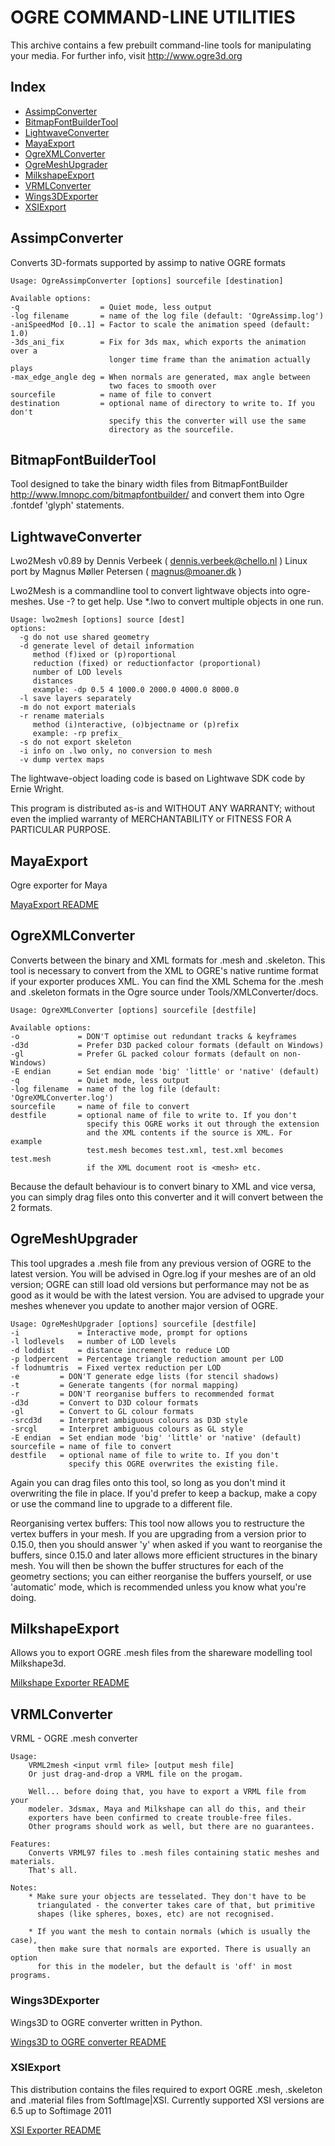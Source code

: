 
# OGRE COMMAND-LINE UTILITIES

This archive contains a few prebuilt command-line tools for manipulating your media.
For further info, visit http://www.ogre3d.org

## Index
 - [AssimpConverter](#assimpconverter)
 - [BitmapFontBuilderTool](#bitmapfontbuildertool)
 - [LightwaveConverter](#lightwaveconverter)
 - [MayaExport](#mayaexport)
 - [OgreXMLConverter](#ogrexmlconverter)
 - [OgreMeshUpgrader](#ogremeshupgrader)
 - [MilkshapeExport](#milkshapeexport)
 - [VRMLConverter](#vrmlconverter)
 - [Wings3DExporter](#wings3dexporter)
 - [XSIExport](#xsiexport)


## AssimpConverter
Converts 3D-formats supported by assimp to native OGRE formats

```
Usage: OgreAssimpConverter [options] sourcefile [destination]

Available options:
-q                  = Quiet mode, less output
-log filename       = name of the log file (default: 'OgreAssimp.log')
-aniSpeedMod [0..1] = Factor to scale the animation speed (default: 1.0)
-3ds_ani_fix        = Fix for 3ds max, which exports the animation over a
                      longer time frame than the animation actually plays
-max_edge_angle deg = When normals are generated, max angle between
                      two faces to smooth over
sourcefile          = name of file to convert
destination         = optional name of directory to write to. If you don't
                      specify this the converter will use the same
                      directory as the sourcefile.

```

## BitmapFontBuilderTool
Tool designed to take the binary width files from BitmapFontBuilder http://www.lmnopc.com/bitmapfontbuilder/ and convert them into Ogre .fontdef 'glyph' statements.

## LightwaveConverter
Lwo2Mesh v0.89 by Dennis Verbeek ( dennis.verbeek@chello.nl )
Linux port by Magnus Møller Petersen ( magnus@moaner.dk )

Lwo2Mesh is a commandline tool to convert lightwave objects into ogre-meshes.
Use -? to get help. Use *.lwo to convert multiple objects in one run.

```
Usage: lwo2mesh [options] source [dest]
options:
  -g do not use shared geometry
  -d generate level of detail information
     method (f)ixed or (p)roportional
     reduction (fixed) or reductionfactor (proportional)
     number of LOD levels
     distances
     example: -dp 0.5 4 1000.0 2000.0 4000.0 8000.0
  -l save layers separately
  -m do not export materials
  -r rename materials
     method (i)nteractive, (o)bjectname or (p)refix
     example: -rp prefix_
  -s do not export skeleton
  -i info on .lwo only, no conversion to mesh
  -v dump vertex maps
```

The lightwave-object loading code is based on Lightwave SDK code by Ernie Wright.

This program is distributed as-is and WITHOUT ANY WARRANTY; without even the implied warranty of MERCHANTABILITY or FITNESS FOR A PARTICULAR PURPOSE.

## MayaExport
Ogre exporter for Maya

[MayaExport README](MayaExport/Readme.md)

## OgreXMLConverter
Converts between the binary and XML formats for .mesh and .skeleton.
This tool is necessary to convert from the XML to OGRE's native runtime format if your exporter produces XML.
You can find the XML Schema for the .mesh and .skeleton formats in the Ogre source under Tools/XMLConverter/docs.

```
Usage: OgreXMLConverter [options] sourcefile [destfile]

Available options:
-o             = DON'T optimise out redundant tracks & keyframes
-d3d           = Prefer D3D packed colour formats (default on Windows)
-gl            = Prefer GL packed colour formats (default on non-Windows)
-E endian      = Set endian mode 'big' 'little' or 'native' (default)
-q             = Quiet mode, less output
-log filename  = name of the log file (default: 'OgreXMLConverter.log')
sourcefile     = name of file to convert
destfile       = optional name of file to write to. If you don't
                 specify this OGRE works it out through the extension
                 and the XML contents if the source is XML. For example
                 test.mesh becomes test.xml, test.xml becomes test.mesh
                 if the XML document root is <mesh> etc.
```

Because the default behaviour is to convert binary to XML and vice versa, you can simply drag files onto this converter and it will convert between the 2 formats.

## OgreMeshUpgrader
This tool upgrades a .mesh file from any previous version of OGRE to the latest version.
You will be advised in Ogre.log if your meshes are of an old version;
OGRE can still load old versions but performance may not be as good as it would be with the latest version.
You are advised to upgrade your meshes whenever you update to another major version of OGRE.

```
Usage: OgreMeshUpgrader [options] sourcefile [destfile]
-i             = Interactive mode, prompt for options
-l lodlevels   = number of LOD levels
-d loddist     = distance increment to reduce LOD
-p lodpercent  = Percentage triangle reduction amount per LOD
-f lodnumtris  = Fixed vertex reduction per LOD
-e         = DON'T generate edge lists (for stencil shadows)
-t         = Generate tangents (for normal mapping)
-r         = DON'T reorganise buffers to recommended format
-d3d       = Convert to D3D colour formats
-gl        = Convert to GL colour formats
-srcd3d    = Interpret ambiguous colours as D3D style
-srcgl     = Interpret ambiguous colours as GL style
-E endian  = Set endian mode 'big' 'little' or 'native' (default)
sourcefile = name of file to convert
destfile   = optional name of file to write to. If you don't
             specify this OGRE overwrites the existing file.
```

Again you can drag files onto this tool, so long as you don't mind it overwriting the file in place.
If you'd prefer to keep a backup, make a copy or use the command line to upgrade to a different file.

Reorganising vertex buffers: 
This tool now allows you to restructure the vertex buffers in your mesh.
If you are upgrading from a version prior to 0.15.0, 
then you should answer 'y' when asked if you want to reorganise the buffers, 
since 0.15.0 and later allows more efficient structures in the binary mesh.
You will then be shown the buffer structures for each of the geometry sections; 
you can either reorganise the buffers yourself, or use 'automatic' mode, 
which is recommended unless you know what you're doing.

## MilkshapeExport
Allows you to export OGRE .mesh files from the shareware modelling tool Milkshape3d.

[Milkshape Exporter README](https://htmlpreview.github.io/?https://github.com/OGRECave/ogre/blob/master/Tools/MilkshapeExport/ReadMe.html)

## VRMLConverter
VRML - OGRE .mesh converter

```
Usage:
	VRML2mesh <input vrml file> [output mesh file]
	Or just drag-and-drop a VRML file on the progam.

	Well... before doing that, you have to export a VRML file from your
	modeler. 3dsmax, Maya and Milkshape can all do this, and their
	exporters have been confirmed to create trouble-free files.
	Other programs should work as well, but there are no guarantees.

Features:
	Converts VRML97 files to .mesh files containing static meshes and materials.
	That's all.

Notes:
	* Make sure your objects are tesselated. They don't have to be
	  triangulated - the converter takes care of that, but primitive
	  shapes (like spheres, boxes, etc) are not recognised.

	* If you want the mesh to contain normals (which is usually the case),
	  then make sure that normals are exported. There is usually an option
	  for this in the modeler, but the default is 'off' in most programs.
```

### Wings3DExporter
Wings3D to OGRE converter written in Python.

[Wings3D to OGRE converter README](Wings3DExporter/Readme.md)

### XSIExport
This distribution contains the files required to export OGRE .mesh, .skeleton and .material files from SoftImage|XSI.
Currently supported XSI versions are 6.5 up to Softimage 2011

[XSI Exporter README](https://htmlpreview.github.io/?https://github.com/OGRECave/ogre/blob/master/Tools/XSIExport/OGREXSI_Readme.html)
